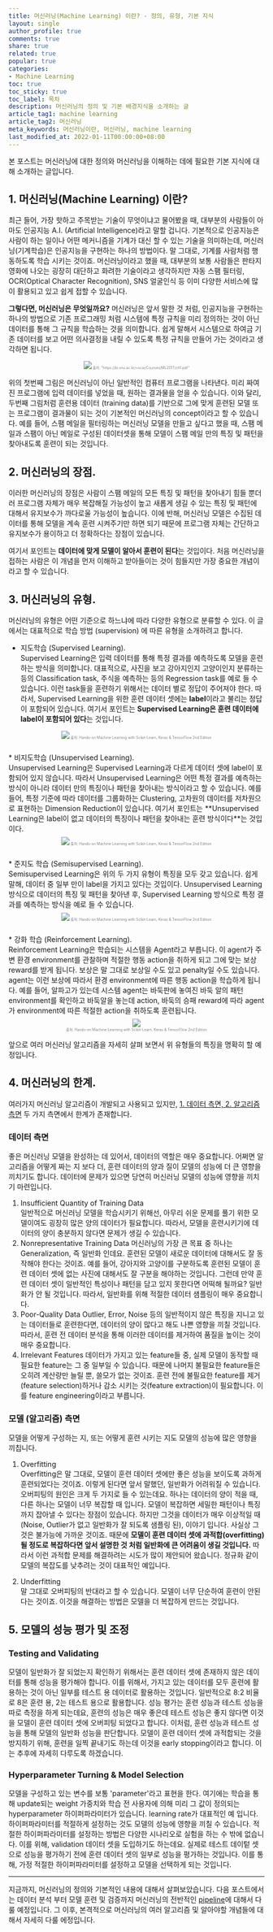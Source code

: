 ```yaml
---
title: 머신러닝(Machine Learning) 이란? - 정의, 유형, 기본 지식
layout: single
author_profile: true
comments: true
share: true
related: true
popular: true
categories:
- Machine Learning
toc: true
toc_sticky: true
toc_label: 목차
description: 머신러닝의 정의 및 기본 배경지식을 소개하는 글
article_tag1: machine learning
article_tag2: 머신러닝
meta_keywords: 머신러닝이란, 머신러닝, machine learning
last_modified_at: 2022-01-11T00:00:00+08:00
---
```

본 포스트는 머신러닝에 대한 정의와 머신러닝을 이해하는 데에 필요한 기본 지식에 대해 소개하는 글입니다.
## 1. 머신러닝(Machine Learning) 이란?

 최근 들어, 가장 핫하고 주목받는 기술이 무엇이냐고 물어봤을 때, 대부분의 사람들이 아마도 인공지능 A.I. (Artificial Intelligence)라고 말할 겁니다.
기본적으로 인공지능은 사람이 하는 일이나 어떤 메커니즘을 기계가 대신 할 수 있는 기술을 의미하는데, 머신러닝(기계학습)은 인공지능을 구현하는 하나의 방법이다. 말 그대로, 기계를 사람처럼 행동하도록 학습 시키는 것이죠.
머신러닝이라고 했을 때, 대부분의 보통 사람들은 판타지 영화에 나오는 굉장히 대단하고 화려한 기술이라고 생각하지만 자동 스팸 필터링, OCR(Optical Character Recognition), SNS 얼굴인식 등 이미 다양한 서비스에 많이 활용되고 있고 쉽게 접할 수 있습니다.


**그렇다면, 머신러닝은 무엇일까요?** 머신러닝은 앞서 말한 것 처럼, 인공지능을 구현하는 하나의 방법으로 기존 프로그래밍 처럼 시스템에 특정 규칙을 미리 정의하는 것이 아닌 데이터를 통해 그 규칙을 학습하는 것을 의미합니다. 쉽게 말해서 시스템으로 하여금 기존 데이터를 보고 어떤 의사결정을 내릴 수 있도록 특정 규칙을 만들어 가는 것이라고 생각하면 됩니다.

<p align="center" style="color:gray; font-size:0.5em">
  <img src="{{ site.url }}{{ site.baseurl }}/assets/images/ml/22.01.07/ml-intro1.png" style="padding: 0;margin:0;">
  출처: "https://bi.snu.ac.kr/~scai/Courses/ML2017/ch1.pdf"
</p>

위의 첫번째 그림은 머신러닝이 아닌 일반적인 컴퓨터 프로그램을 나타낸다. 미리 짜여진 프로그램에 입력 데이터를 넣었을 때, 원하는 결과물을 얻을 수 있습니다. 이와 달리, 두번째 그림처럼 훈련용 데이터 (training data)를 기반으로 그에 맞게 훈련된 모델 또는 프로그램이 결과물이 되는 것이 기본적인 머신러닝의 concept이라고 할 수 있습니다.
예를 들어, 스팸 메일을 필터링하는 머신러닝 모델을 만들고 싶다고 했을 때, 스팸 메일과 스팸이 아닌 메일로 구성된 데이터셋을 통해 모델이 스팸 메일 만의 특징 및 패턴을 찾아내도록 훈련이 되는 것입니다. 

## 2. 머신러닝의 장점.

이러한 머신러닝의 장점은 사람이 스팸 메일의 모든 특징 및 패턴을 찾아내기 힘들 뿐더러 프로그램 자체가 매우 복잡해질 가능성이 높고 새롭게 생길 수 있는 특징 및 패턴에 대해서 유지보수가 까다로울 가능성이 높습니다. 이에 반해, 머신러닝 모델은 수집된 데이터를 통해 모델을 계속 훈련 시켜주기만 하면 되기 때문에 프로그램 자체는 간단하고 유지보수가 용이하고 더 정확하다는 장점이 있습니다. 

여기서 포인트는 **데이터에 맞게 모델이 알아서 훈련이 된다**는 것입이다. 처음 머신러닝을 접하는 사람은 이 개념을 먼저 이해하고 받아들이는 것이 힘들지만 가장 중요한 개념이라고 할 수 있습니다.

## 3. 머신러닝의 유형.

머신러닝의 유형은 어떤 기준으로 하느냐에 따라 다양한 유형으로 분류할 수 있다. 이 글에서는 대표적으로 학습 방법 (supervision) 에 따른 유형을 소개하려고 합니다.

  * 지도학습 (Supervised Learning).<br>
  Supervised Learning은 입력 데이터를 통해 특정 결과를 예측하도록 모델을 훈련하는 방식을 의미합니다. 대표적으로, 사진을 보고 강아지인지 고양이인지 분류하는 등의 Classification task, 주식을 예측하는 등의 Regression task를 예로 들 수 있습니다. 이런 task들을 훈련하기 위해서는 데이터 별로 정답이 주어져야 한다. 따라서, Supervised Learning을 위한 훈련 데이터 셋에는 **label**이라고 불리는 정답이 포함되어 있습니다. 여기서 포인트는 **Supervised Learning은 훈련 데이터에 label이 포함되어 있다**는 것입니다.
  
  <p align="center" style="color:gray; font-size:0.5em">
  <img src="{{ site.url }}{{ site.baseurl }}/assets/images/ml/22.01.07/ml-intro2.png" style="padding: 0;margin:0;">
  출처: Hands-on Machine Learning with Scikit-Learn, Keras & TensorFlow 2nd Edition
  </p>

  <br>
  * 비지도학습 (Unsupervised Learning).<br>
  Unsupervised Learning은 Supervised Learning과 다르게 데이터 셋에 label이 포함되어 있지 않습니다. 따라서 Unsupervised Learning은 어떤 특정 결과를 예측하는 방식이 아니라 데이터 만의 특징이나 패턴을 찾아내는 방식이라고 할 수 있습니다. 예를 들어, 특정 기준에 따라 데이터를 그룹화하는 Clustering, 고차원의 데이터를 저차원으로 표현하는 Dimension Reduction이 있습니다. 여기서 포인트는 **Unsupervised Learning은 label이 없고 데이터의 특징이나 패턴을 찾아내는 훈련 방식이다**는 것입이다.
  <p align="center" style="color:gray; font-size:0.5em">
  <img src="{{ site.url }}{{ site.baseurl }}/assets/images/ml/22.01.07/ml-intro3.png" style="padding: 0;margin:0;">
  출처: Hands-on Machine Learning with Scikit-Learn, Keras & TensorFlow 2nd Edition
  </p>

  <br>
  * 준지도 학습 (Semisupervised Learning).<br>
  Semisupervised Learning은 위의 두 가지 유형이 특징을 모두 갖고 있습니다. 쉽게 말해, 데이터 중 일부 만이 label을 가지고 있다는 것입이다. Unsupervised Learning 방식으로 데이터의 특징 및 패턴을 찾아낸 후, Supervised Learning 방식으로 특정 결과를 예측하는 방식을 예로 들 수 있습니다.
  <p align="center" style="color:gray; font-size:0.5em">
  <img src="{{ site.url }}{{ site.baseurl }}/assets/images/ml/22.01.07/ml-intro4.png" style="padding: 0;margin:0;">
  출처: Hands-on Machine Learning with Scikit-Learn, Keras & TensorFlow 2nd Edition
  </p>

  <br>
  *  강화 학습 (Reinforcement Learning).<br>
  Reinforcement Learning은 학습되는 시스템을 Agent라고 부릅니다. 이 agent가 주변 환경 environment를 관찰하며 적절한 행동 action을 취하게 되고 그에 맞는 보상 reward를 받게 됩니다. 보상은 말 그대로 보상일 수도 있고 penalty일 수도 있습니다. agent는 이런 보상에 따라서 환경 environment에 따른 행동 action을 학습하게 됩니다. 예를 들어, 알파고가 있는데 시스템 agent는 바둑판에 놓여진 바둑 알의 패턴 environment를 확인하고 바둑알을 놓는데 action, 바둑의 승패 reward에 따라 agent가 environment에 따른 적절한 action을 취하도록 훈련됩니다.
  <p align="center" style="color:gray; font-size:0.5em">
  <img src="{{ site.url }}{{ site.baseurl }}/assets/images/ml/22.01.07/ml-intro5.png" style="padding:0;margin:0;"><br>
          출처: Hands-on Machine Learning with Scikit-Learn, Keras & TensorFlow 2nd Edition
  </p>

  앞으로 여러 머신러닝 알고리즘을 자세히 살펴 보면서 위 유형들의 특징을 명확히 할 예정입니다.


## 4. 머신러닝의 한계.

여러가지 머신러닝 알고리즘이 개발되고 사용되고 있지만, <u>1. 데이터 측면, 2. 알고리즘 측면</u> 두 가지 측면에서 한계가 존재합니다. 

### 데이터 측면

좋은 머신러닝 모델을 완성하는 데 있어서, 데이터의 역할은 매우 중요합니다. 어쩌면 알고리즘을 어떻게 짜는 지 보다 더, 훈련 데이터의 양과 질이 모델의 성능에 더 큰 영향을 끼치기도 합니다. 데이터에 문제가 있으면 당연히 머신러닝 모델의 성능에 영향을 끼치기 마련입니다.

1. Insufficient Quantity of Training Data<br>
  일반적으로 머신러닝 모델을 학습시키기 위해선, 아무리 쉬운 문제를 풀기 위한 모델이여도 굉장히 많은 양의 데이터가 필요합니다. 따라서, 모델을 훈련시키기에 데이터의 양이 충분하지 않다면 문제가 생길 수 있습니다.
2. Nonrepresentative Training Data
  머신러닝의 가장 큰 목표 중 하나는 Generalization, 즉 일반화 인데요. 훈련된 모델이 새로운 데이터에 대해서도 잘 동작해야 한다는 것이죠. 예를 들어, 강아지와 고양이를 구분하도록 훈련된 모델이 훈련 데이터 셋에 없는 사진에 대해서도 잘 구분을 해야하는 것입니다. 그런데 만약 훈련 데이터 셋이 일반적인 특성이나 패턴을 담고 있지 못한다면 어떡해 될까요? 일반화가 안 될 것입니다. 따라서, 일반화를 위해 적절한 데이터 샘플링이 매우 중요합니다.
3. Poor-Quality Data
  Outlier, Error, Noise 등의 일반적이지 않은 특징을 지니고 있는 데이터들로 훈련한다면, 데이터의 양이 많다고 해도 나쁜 영향을 끼칠 것입니다. 따라서, 훈련 전 데이터 분석을 통해 이러한 데이터를 제거하여 품질을 높이는 것이 매우 중요합니다.
4. Irrelevant Features
  데이터가 가지고 있는 feature들 중, 실제 모델이 동작할 때 필요한 feature는 그 중 일부일 수 있습니다. 때문에 나머지 불필요한 feature들은 오히려 계산량만 늘릴 뿐, 쓸모가 없는 것이죠. 훈련 전에 불필요한 feature를 제거(feature selection)하거나 감소 시키는 것(feature extraction)이 필요합니다. 이를 feature engineering이라고 부릅니다.

### 모델 (알고리즘) 측면

모델을 어떻게 구성하는 지, 또는 어떻게 훈련 시키는 지도 모델의 성능에 많은 영향을 끼칩니다.

1. Overfitting<br>
  Overfitting은 말 그대로, 모델이 훈련 데이터 셋에만 좋은 성능을 보이도록 과하게 훈련되었다는 것이죠. 이렇게 된다면 앞서 말했던, 일반화가 어려워질 수 있습니다. 오버피팅의 원인은 크게 두 가지로 들 수 있는데요. 하나는 데이터의 양이 적을 때, 다른 하나는 모델이 너무 복잡할 때 입니다. 모델이 복잡하면 세밀한 패턴이나 특징까지 잡아낼 수 있다는 장점이 있습니다. 하지만 그것을 데이터가 매우 이상적일 때(Noise, Outlier가 없고 일반화가 잘 되도록 샘플링 된), 이야기 입니다. 사실상 그것은 불가능에 가까운 것이죠. 때문에 **모델이 훈련 데이터 셋에 과적합(overfitting) 될 정도로 복잡하다면 앞서 설명한 것 처럼 일반화에 큰 어려움이 생길 것입니다.** 따라서 이런 과적합 문제를 해결하려는 시도가 많이 제안되어 왔습니다. 정규화 같이 모델의 복잡도를 낮추려는 것이 대표적인 예입니다. 

2. Underfitting<br>
  말 그대로 오버피팅의 반대라고 할 수 있습니다. 모델이 너무 단순하여 훈련이 안된다는 것이죠. 이것을 해결하는 방법은 모델을 더 복잡하게 만드는 것입니다. 

## 5. 모델의 성능 평가 및 조정

### Testing and Validating

모델이 일반화가 잘 되었는지 확인하기 위해서는 훈련 데이터 셋에 존재하지 않은 데이터를 통해 성능을 평가해야 합니다. 이를 위해서, 가지고 있는 데이터를 모두 훈련에 활용하는 것이 아닌 일부를 테스트 용 데이터로 활용하는 것입니다. 일반적으로 8:2 비율로 8은 훈련 용, 2는 테스트 용으로 활용합니다. 성능 평가는 훈련 성능과 테스트 성능을 따로 측정을 하게 되는데요, 훈련의 성능은 매우 좋은데 테스트 성능은 좋지 않다면 이것을 모델이 훈련 데이터 셋에 오버피팅 되었다고 합니다. 이처럼, 훈련 성능과 테스트 성능을 통해 모델의 일반화 성능을 판단합니다. 모델이 훈련 데이터 셋에 과적합되는 것을 방지하기 위해, 훈련을 일찍 끝내기도 하는데 이것을 early stopping이라고 합니다. 이는 추후에 자세히 다루도록 하겠습니다. 

### Hyperparameter Turning & Model Selection

모델을 구성하고 있는 변수를 보통 'parameter'라고 표현을 한다. 여기에는 학습을 통해 update되는 weight 가중치와 학습 전 사용자에 의해 미리 그 값이 정의되는 hyperparameter 하이퍼파라미터가 있습니다. learning rate가 대표적인 예 입니다. 하이퍼파라미터를 적절하게 설정하는 것도 모델의 성능에 영향을 끼칠 수 있습니다. 적절한 하이퍼파라미터를 설정하는 방법은 다양한 시나리오로 실험을 하는 수 밖에 없습니다. 이를 위해, validation 데이터 셋을 도입하기도 하는데요. 실제로 테스트 데이텉 셋으로 성능을 평가하기 전에 훈련 데이터 셋의 일부로 성능을 평가하는 것입니다. 이를 통해, 가정 적절한 하이퍼파라미터를 설정하고 모델을 선택하게 되는 것입니다.

---

지금까지, 머신러닝의 정의와 기본적인 내용에 대해서 살펴보았습니다. 다음 포스트에서는 데이터 분석 부터 모델 훈련 및 검증까지 머신러닝의 전반적인 [pipeline](https://ysoo14.github.io/machine%20learning/ml-pipeline/)에 대해서 다룰 예정입니다. 그 이후, 본격적으로 머신러닝의 여러 알고리즘 및 알아야할 개념들에 대해서 자세히 다룰 에정입니다.